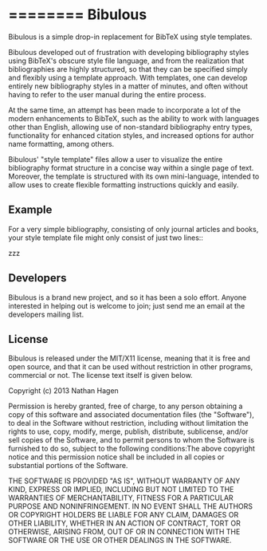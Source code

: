========
Bibulous
========

Bibulous is a simple drop-in replacement for BibTeX using style templates.

Bibulous developed out of frustration with developing bibliography styles using BibTeX's obscure style file language, and from the realization that bibliographies are highly structured, so that they can be specified simply and flexibly using a template approach. With templates, one can develop entirely new bibliography styles in a matter of minutes, and often without having to refer to the user manual during the entire process.

At the same time, an attempt has been made to incorporate a lot of the modern enhancements to BibTeX, such as the ability to work with languages other than English, allowing use of non-standard bibliography entry types, functionality for enhanced citation styles, and increased options for author name formatting, among others.

Bibulous' "style template" files allow a user to visualize the entire bibliography format structure in a concise way within a single page of text. Moreover, the template is structured with its own mini-language, intended to allow uses to create flexible formatting instructions quickly and easily.

Example
-------

For a very simple bibliography, consisting of only journal articles and books, your style template file might only consist of just two lines::

  zzz

Developers
----------

Bibulous is a brand new project, and so it has been a solo effort. Anyone interested in helping out is welcome to join; just send me an email at the developers mailing list.


License
-------

Bibulous is released under the MIT/X11 license, meaning that it is free and open source, and that it can be used without restriction in other programs, commercial or not. The license text itself is given below.

Copyright (c) 2013 Nathan Hagen

Permission is hereby granted, free of charge, to any person obtaining a copy of this software and associated documentation files (the "Software"), to deal in the Software without restriction, including without limitation the rights to use, copy, modify, merge, publish, distribute, sublicense, and/or sell copies of the Software, and to permit persons to whom the Software is furnished to do so, subject to the following conditions:The above copyright notice and this permission notice shall be included in all copies or substantial portions of the Software.

THE SOFTWARE IS PROVIDED "AS IS", WITHOUT WARRANTY OF ANY KIND, EXPRESS OR IMPLIED, INCLUDING BUT NOT LIMITED TO THE WARRANTIES OF MERCHANTABILITY, FITNESS FOR A PARTICULAR PURPOSE AND NONINFRINGEMENT. IN NO EVENT SHALL THE AUTHORS OR COPYRIGHT HOLDERS BE LIABLE FOR ANY CLAIM, DAMAGES OR OTHER LIABILITY, WHETHER IN AN ACTION OF CONTRACT, TORT OR OTHERWISE, ARISING FROM, OUT OF OR IN CONNECTION WITH THE SOFTWARE OR THE USE OR OTHER DEALINGS IN THE SOFTWARE.
